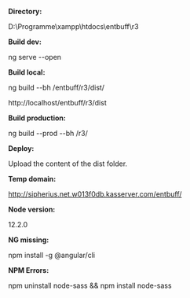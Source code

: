 **Directory:**

D:\Programme\xampp\htdocs\entbuff\r3

**Build dev:**

ng serve --open

**Build local:**

ng build --bh /entbuff/r3/dist/

http://localhost/entbuff/r3/dist

**Build production:**

ng build --prod --bh /r3/

**Deploy:**

Upload the content of the dist folder.

**Temp domain:**

http://sipherius.net.w013f0db.kasserver.com/entbuff/

**Node version:**

12.2.0

**NG missing:**

npm install -g @angular/cli
 
**NPM Errors:**

npm uninstall node-sass && npm install node-sass
